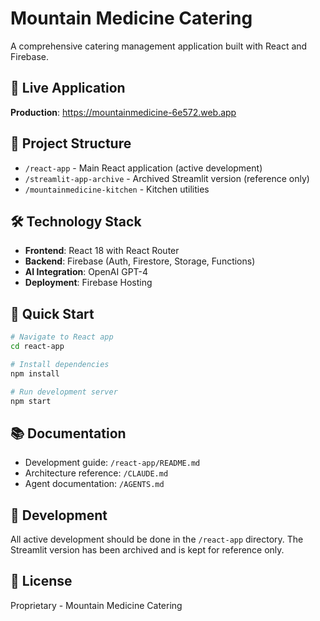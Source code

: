 # Mountain Medicine Catering

A comprehensive catering management application built with React and Firebase.

## 🚀 Live Application

**Production**: https://mountainmedicine-6e572.web.app

## 📁 Project Structure

- `/react-app` - Main React application (active development)
- `/streamlit-app-archive` - Archived Streamlit version (reference only)
- `/mountainmedicine-kitchen` - Kitchen utilities

## 🛠️ Technology Stack

- **Frontend**: React 18 with React Router
- **Backend**: Firebase (Auth, Firestore, Storage, Functions)
- **AI Integration**: OpenAI GPT-4
- **Deployment**: Firebase Hosting

## 🚀 Quick Start

```bash
# Navigate to React app
cd react-app

# Install dependencies
npm install

# Run development server
npm start
```

## 📚 Documentation

- Development guide: `/react-app/README.md`
- Architecture reference: `/CLAUDE.md`
- Agent documentation: `/AGENTS.md`

## 🔧 Development

All active development should be done in the `/react-app` directory. The Streamlit version has been archived and is kept for reference only.

## 📝 License

Proprietary - Mountain Medicine Catering